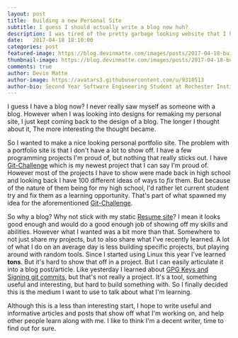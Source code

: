 ```yaml
---
layout: post
title:  Building a new Personal Site
subtitle: I guess I should actually write a blog now huh?
description: I was tired of the pretty garbage looking website that I had for a long time and I decided I wanted a new one. I also wanted to see if it would be worth setting up a blog. So here we go!
date:   2017-04-18 18:10:00
categories: post
featured-image: https://blog.devinmatte.com/images/posts/2017-04-18-building-a-personal-blog-portfolio.jpg
thumbnail-image: https://blog.devinmatte.com/images/posts/2017-04-18-building-a-personal-blog-portfolio.jpg
comments: true
author: Devin Matte
author-image: https://avatars3.githubusercontent.com/u/9310513
author-bio: Second Year Software Engineering Student at Rochester Institute of Technology
---
```


I guess I have a blog now?
I never really saw myself as someone with a blog. However when I was looking into designs for remaking my personal site, I just kept coming back to the design of a blog.
The longer I thought about it, The more interesting the thought became.

So I wanted to make a nice looking personal portfolio site. The problem with a portfolio site is that I don't have a lot to show off. I have a few programming projects I'm proud of, but nothing that really sticks out. I have [Git-Challenge](https://github.com/devinmatte/Git-Challenge) which is my newest project that I can say I'm proud of. However most of the projects I have to show were made back in high school and looking back I have 100 different ideas of ways to *fix* them. But because of the nature of them being for my high school, I'd rather let current student try and fix them as a learning opportunity. That's part of what spawned my idea for the aforementioned [Git-Challenge](https://github.com/devinmatte/Git-Challenge).

So why a blog? Why not stick with my static [Resume site](http://www.devinmatte.me/portfolio)? I mean it looks good enough and would do a good enough job of showing off my skills and abilities. However what I wanted was a bit more than that. Somewhere to not just share my projects, but to also share what I've recently learned. A lot of what I do on an average day is less building specific projects, but playing around with random tools. Since I started using Linux this year I've learned **tons**. But it's hard to show that off in a project. But I can easily articulate it into a blog post/article. Like yesterday I learned about [GPG Keys and Signing git commits](/git/2017/04/19/signing-git-commits), but that's not really a project. It's a tool, something useful and interesting, but hard to build something with. So I finally decided this is the medium I want to use to talk about what I'm learning.

Although this is a less than interesting start, I hope to write useful and informative articles and posts that show off what I'm working on, and help other people learn along with me. I like to think I'm a decent writer, time to find out for sure.
